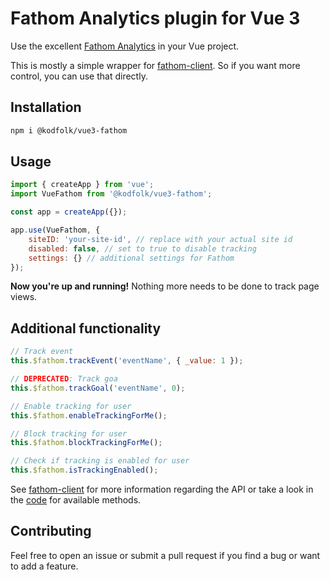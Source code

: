# Fathom Analytics plugin for Vue 3
Use the excellent [Fathom Analytics](https://usefathom.com/) in your Vue project.  

This is mostly a simple wrapper for [fathom-client](https://github.com/derrickreimer/fathom-client). So if you want more control, you can use that directly.

## Installation
```sh
npm i @kodfolk/vue3-fathom
```

## Usage
```js
import { createApp } from 'vue';
import VueFathom from '@kodfolk/vue3-fathom';

const app = createApp({});

app.use(VueFathom, {
    siteID: 'your-site-id', // replace with your actual site id
    disabled: false, // set to true to disable tracking
    settings: {} // additional settings for Fathom
});
```
**Now you're up and running!** Nothing more needs to be done to track page views.

## Additional functionality
```js
// Track event
this.$fathom.trackEvent('eventName', { _value: 1 });

// DEPRECATED: Track goa
this.$fathom.trackGoal('eventName', 0);

// Enable tracking for user
this.$fathom.enableTrackingForMe();

// Block tracking for user
this.$fathom.blockTrackingForMe();

// Check if tracking is enabled for user
this.$fathom.isTrackingEnabled();
```
See [fathom-client](https://github.com/derrickreimer/fathom-client?tab=readme-ov-file#api-reference) for more information regarding the API or take a look in the [code](lib/main.js) for available methods.

## Contributing
Feel free to open an issue or submit a pull request if you find a bug or want to add a feature.
